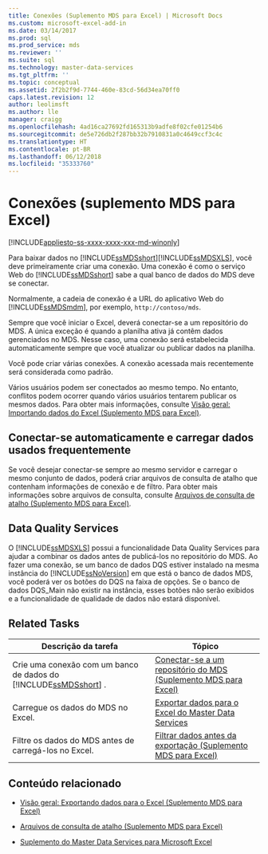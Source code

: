 ```yaml
---
title: Conexões (Suplemento MDS para Excel) | Microsoft Docs
ms.custom: microsoft-excel-add-in
ms.date: 03/14/2017
ms.prod: sql
ms.prod_service: mds
ms.reviewer: ''
ms.suite: sql
ms.technology: master-data-services
ms.tgt_pltfrm: ''
ms.topic: conceptual
ms.assetid: 2f2b2f9d-7744-460e-83cd-56d34ea70ff0
caps.latest.revision: 12
author: leolimsft
ms.author: lle
manager: craigg
ms.openlocfilehash: 4ad16ca27692fd165313b9adfe8f02cfe01254b6
ms.sourcegitcommit: de5e726db2f287bb32b7910831a0c4649ccf3c4c
ms.translationtype: HT
ms.contentlocale: pt-BR
ms.lasthandoff: 06/12/2018
ms.locfileid: "35333760"
---
```

# <a name="connections-mds-add-in-for-excel"></a>Conexões (suplemento MDS para Excel)

[!INCLUDE[appliesto-ss-xxxx-xxxx-xxx-md-winonly](../../includes/appliesto-ss-xxxx-xxxx-xxx-md-winonly.md)]

  Para baixar dados no [!INCLUDE[ssMDSshort](../../includes/ssmdsshort-md.md)][!INCLUDE[ssMDSXLS](../../includes/ssmdsxls-md.md)], você deve primeiramente criar uma conexão. Uma conexão é como o serviço Web do [!INCLUDE[ssMDSshort](../../includes/ssmdsshort-md.md)] sabe a qual banco de dados do MDS deve se conectar.  
  
 Normalmente, a cadeia de conexão é a URL do aplicativo Web do [!INCLUDE[ssMDSmdm](../../includes/ssmdsmdm-md.md)], por exemplo, `http://contoso/mds`.  
  
 Sempre que você iniciar o Excel, deverá conectar-se a um repositório do MDS. A única exceção é quando a planilha ativa já contêm dados gerenciados no MDS. Nesse caso, uma conexão será estabelecida automaticamente sempre que você atualizar ou publicar dados na planilha.  
  
 Você pode criar várias conexões. A conexão acessada mais recentemente será considerada como padrão.  
  
 Vários usuários podem ser conectados ao mesmo tempo. No entanto, conflitos podem ocorrer quando vários usuários tentarem publicar os mesmos dados. Para obter mais informações, consulte [Visão geral: Importando dados do Excel &#40;Suplemento MDS para Excel&#41;](../../master-data-services/microsoft-excel-add-in/overview-importing-data-from-excel-mds-add-in-for-excel.md).  
  
## <a name="connect-automatically-and-load-frequently-used-data"></a>Conectar-se automaticamente e carregar dados usados frequentemente  
 Se você desejar conectar-se sempre ao mesmo servidor e carregar o mesmo conjunto de dados, poderá criar arquivos de consulta de atalho que contenham informações de conexão e de filtro. Para obter mais informações sobre arquivos de consulta, consulte [Arquivos de consulta de atalho &#40;Suplemento MDS para Excel&#41;](../../master-data-services/microsoft-excel-add-in/shortcut-query-files-mds-add-in-for-excel.md).  
  
## <a name="data-quality-services"></a>Data Quality Services  
 O [!INCLUDE[ssMDSXLS](../../includes/ssmdsxls-md.md)] possui a funcionalidade Data Quality Services para ajudar a combinar os dados antes de publicá-los no repositório do MDS. Ao fazer uma conexão, se um banco de dados DQS estiver instalado na mesma instância do [!INCLUDE[ssNoVersion](../../includes/ssnoversion-md.md)] em que está o banco de dados MDS, você poderá ver os botões do DQS na faixa de opções. Se o banco de dados DQS_Main não existir na instância, esses botões não serão exibidos e a funcionalidade de qualidade de dados não estará disponível.  
  
## <a name="related-tasks"></a>Related Tasks  
  
|Descrição da tarefa|Tópico|  
|----------------------|-----------|  
|Crie uma conexão com um banco de dados do [!INCLUDE[ssMDSshort](../../includes/ssmdsshort-md.md)] .|[Conectar-se a um repositório do MDS &#40;Suplemento MDS para Excel&#41;](../../master-data-services/microsoft-excel-add-in/connect-to-an-mds-repository-mds-add-in-for-excel.md)|  
|Carregue os dados do MDS no Excel.|[Exportar dados para o Excel do Master Data Services](../../master-data-services/microsoft-excel-add-in/export-data-to-excel-from-master-data-services.md)|  
|Filtre os dados do MDS antes de carregá-los no Excel.|[Filtrar dados antes da exportação &#40;Suplemento MDS para Excel&#41;](../../master-data-services/microsoft-excel-add-in/filter-data-before-exporting-mds-add-in-for-excel.md)|  
  
## <a name="related-content"></a>Conteúdo relacionado  
  
-   [Visão geral: Exportando dados para o Excel &#40;Suplemento MDS para Excel&#41;](../../master-data-services/microsoft-excel-add-in/overview-exporting-data-to-excel-mds-add-in-for-excel.md)  
  
-   [Arquivos de consulta de atalho &#40;Suplemento MDS para Excel&#41;](../../master-data-services/microsoft-excel-add-in/shortcut-query-files-mds-add-in-for-excel.md)  
  
-   [Suplemento do Master Data Services para Microsoft Excel](../../master-data-services/microsoft-excel-add-in/master-data-services-add-in-for-microsoft-excel.md)  
  
  
